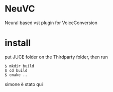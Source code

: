 # NeuVC
Neural based vst plugin for VoiceConversion 

# install 
put JUCE folder on the Thirdparty folder, then run
```
$ mkdir build 
$ cd build 
$ cmake .. 
```

simone è stato qui
